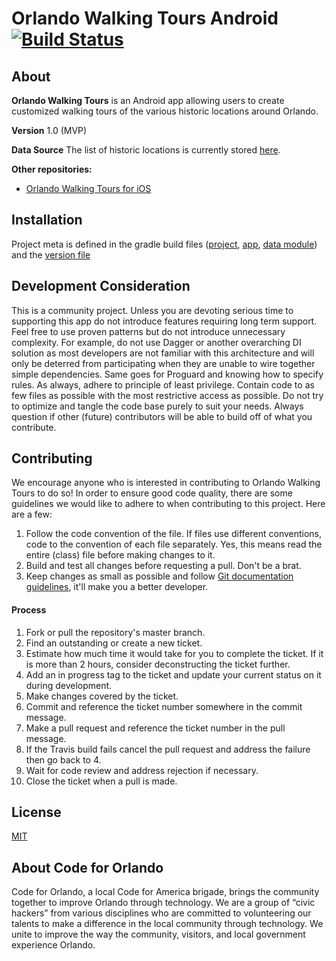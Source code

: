 # Orlando Walking Tours Android  [![Build Status](https://travis-ci.org/cforlando/orlando-walking-tours-android.svg?branch=master)](https://travis-ci.org/cforlando/orlando-walking-tours-android)
## About  
**Orlando Walking Tours** is an Android app allowing users to create customized walking tours of the various historic locations around Orlando. 

**Version** 1.0 (MVP)

**Data Source** 
The list of historic locations is currently stored [here](https://brigades.opendatanetwork.com/dataset/Orlando-Historical-Landmarks/hzkr-id6u).

**Other repositories:**  
- [Orlando Walking Tours for iOS](https://github.com/cforlando/orlando-walking-tours-ios)

## Installation
Project meta is defined in the gradle build files ([project](https://github.com/cforlando/orlando-walking-tours-android/blob/master/build.gradle), [app](https://github.com/cforlando/orlando-walking-tours-android/blob/master/app/build.gradle), [data module](https://github.com/cforlando/orlando-walking-tours-android/blob/master/data/build.gradle)) and the [version file](https://github.com/cforlando/orlando-walking-tours-android/blob/master/gradleProject/version.gradle)

## Development Consideration
This is a community project. Unless you are devoting serious time to supporting this app do not introduce features requiring long term support. 
Feel free to use proven patterns but do not introduce unnecessary complexity. 
For example, do not use Dagger or another overarching DI solution as most developers are not familiar with this architecture and will only be deterred from participating when they are unable to wire together simple dependencies. 
Same goes for Proguard and knowing how to specify rules. 
As always, adhere to principle of least privilege.  Contain code to as few files as possible with the most restrictive access as possible. 
Do not try to optimize and tangle the code base purely to suit your needs. 
Always question if other (future) contributors will be able to build off of what you contribute.

## Contributing
We encourage anyone who is interested in contributing to Orlando Walking Tours to do so!  In order to ensure good code quality, there are some guidelines we would like to adhere to when contributing to this project. 
Here are a few:

1. Follow the code convention of the file. If files use different conventions, code to the convention of each file separately. Yes, this means read the entire (class) file before making changes to it.
2. Build and test all changes before requesting a pull. Don't be a brat.
3. Keep changes as small as possible and follow [Git documentation guidelines](http://chris.beams.io/posts/git-commit), it'll make you a better developer.

#### Process
1. Fork or pull the repository's master branch.
2. Find an outstanding or create a new ticket.
3. Estimate how much time it would take for you to complete the ticket. If it is more than 2 hours, consider deconstructing the ticket further.
4. Add an in progress tag to the ticket and update your current status on it during development.
3. Make changes covered by the ticket.
4. Commit and reference the ticket number somewhere in the commit message.
5. Make a pull request and reference the ticket number in the pull message.
6. If the Travis build fails cancel the pull request and address the failure then go back to 4.
7. Wait for code review and address rejection if necessary.
8. Close the ticket when a pull is made.

## License
[MIT](https://github.com/cforlando/orlando-walking-tours-android/blob/master/LICENSE)

## About Code for Orlando

Code for Orlando, a local Code for America brigade, brings the community together to improve Orlando through technology. We are a group of “civic hackers” from various disciplines who are committed to volunteering our talents to make a difference in the local community through technology. We unite to improve the way the community, visitors, and local government experience Orlando.
